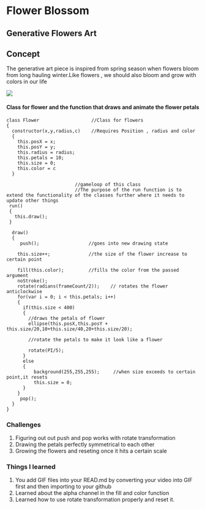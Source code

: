 # Flower Blossom 

## Generative Flowers Art


## Concept 

The generative art piece is inspired from spring season when flowers bloom from long hauling winter.Like flowers ,
we should also bloom and grow with colors in our life

![](flowersart.gif)

#### Class for flower and the function that draws and animate the flower petals


````
class Flower                   //Class for flowers 
{
  constructor(x,y,radius,c)    //Requires Position , radius and color
  {
    this.posX = x;
    this.posY = y;
    this.radius = radius;
    this.petals = 10;
    this.size = 0;
    this.color = c
  }
  
                         //gameloop of this class 
                         //The purpose of the run function is to extend the functionality of the classes further where it needs to update other things
 run()
 {
   this.draw();
 }
  
  draw()                     
  {
     push();                  //goes into new drawing state
    
    this.size++;              //the size of the flower increase to certain point
    
    fill(this.color);         //fills the color from the passed argument 
    noStroke();
    rotate(radians(frameCount/2));    // rotates the flower anticlockwise
    for(var i = 0; i < this.petals; i++)   
    {
      if(this.size < 400)                        
      {
        //draws the petals of flower
        ellipse(this.posX,this.posY + this.size/20,10+this.size/40,20+this.size/20);
        
        //rotate the petals to make it look like a flower 
        
        rotate(PI/5);
      }
      else
      {
          background(255,255,255);     //when size exceeds to certain point,it resets
          this.size = 0;
      }
    }
     pop();
  }
}
````


### Challenges 
1. Figuring out out push and pop works with rotate transformation 
2. Drawing the petals perfectly symmetrical to each other 
3. Growing the flowers and reseting once it hits a certain scale 


### Things I learned 
1. You add GIF files into your READ.md by converting your video into GIF first and then importing to your github 
2. Learned about the alpha channel in the fill and color function 
3. Learned how to use rotate transformation properly and reset it.






